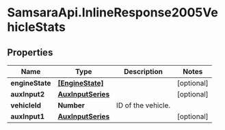 # SamsaraApi.InlineResponse2005VehicleStats

## Properties
Name | Type | Description | Notes
------------ | ------------- | ------------- | -------------
**engineState** | [**[EngineState]**](EngineState.md) |  | [optional] 
**auxInput2** | [**AuxInputSeries**](AuxInputSeries.md) |  | [optional] 
**vehicleId** | **Number** | ID of the vehicle. | 
**auxInput1** | [**AuxInputSeries**](AuxInputSeries.md) |  | [optional] 


